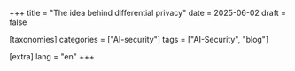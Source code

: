 +++
title = "The idea behind differential privacy"
date = 2025-06-02
draft = false

[taxonomies]
categories = ["AI-security"]
tags = ["AI-Security", "blog"]

[extra]
lang = "en"
+++

